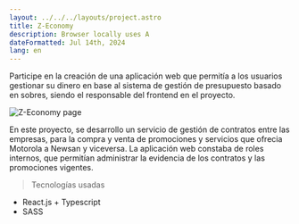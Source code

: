 ```yaml
---
layout: ../../../layouts/project.astro
title: Z-Economy
description: Browser locally uses A
dateFormatted: Jul 14th, 2024
lang: en
---
```


Participe en la creación de una aplicación web que permitía a los usuarios gestionar su dinero en base al sistema de gestión de presupuesto basado en sobres, siendo el responsable del frontend en el proyecto.

[//]: # (<a href="https://tiendanewsan.com.ar/" target="_blank" rel="noopener noreferrer">)
  <img src="/assets/images/projects/z-economy.png" alt="Z-Economy page"   class="rounded-lg" />

[//]: # (</a>)

En este proyecto, se desarrollo un servicio de gestión de contratos entre las empresas, para la compra y venta de promociones y servicios que ofrecia Motorola a Newsan y viceversa.
La aplicación web constaba de roles internos, que permitían administrar la evidencia de los contratos y las promociones vigentes.

> Tecnologías usadas

- React.js + Typescript
- SASS